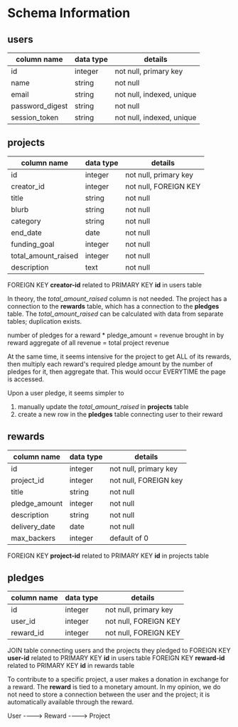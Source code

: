 # Schema Information

## users

| column name     | data type | details                   |
|-----------------|-----------|---------------------------|
| id              | integer   | not null, primary key     |
| name            | string    | not null                  |
| email           | string    | not null, indexed, unique |
| password_digest | string    | not null                  |
| session_token   | string    | not null, indexed, unique |

## projects

| column name         | data type | details               |
|---------------------|-----------|-----------------------|
| id                  | integer   | not null, primary key |
| creator_id          | integer   | not null, FOREIGN KEY |
| title               | string    | not null              |
| blurb               | string    | not null              |
| category            | string    | not null              |
| end_date            | date      | not null              |
| funding_goal        | integer   | not null              |
| total_amount_raised | integer   | not null              |
| description         | text      | not null              |

FOREIGN KEY **creator-id** related to PRIMARY KEY **id** in users table

In theory, the *total_amount_raised* column is not needed.
The project has a connection to the **rewards** table,
which has a connection to the **pledges** table. The
*total_amount_raised* can be calculated with data from
separate tables; duplication exists.

number of pledges for a reward * pledge_amount = revenue brought in by reward
aggregate of all revenue = total project revenue

At the same time, it seems intensive for the project to get ALL
of its rewards, then multiply each reward's required pledge amount by
the number of pledges for it, then aggregate that. This would occur
EVERYTIME the page is accessed.

Upon a user pledge, it seems simpler to
1) manually update the *total_amount_raised* in **projects** table
2) create a new row in the **pledges** table connecting user to their reward

## rewards

| column name   | data type | details               |
|---------------|-----------|-----------------------|
| id            | integer   | not null, primary key |
| project_id    | integer   | not null, FOREIGN key |
| title         | string    | not null              |
| pledge_amount | integer   | not null              |
| description   | string    | not null              |
| delivery_date | date      | not null              |
| max_backers   | integer   | default of 0          |

FOREIGN KEY **project-id** related to PRIMARY KEY **id** in projects table

## pledges

| column name | data type | details               |
|-------------|-----------|-----------------------|
| id          | integer   | not null, primary key |
| user_id     | integer   | not null, FOREIGN KEY |
| reward_id   | integer   | not null, FOREIGN KEY |

JOIN table connecting users and the projects they pledged to
FOREIGN KEY **user-id** related to PRIMARY KEY **id** in users table
FOREIGN KEY **reward-id** related to PRIMARY KEY **id** in rewards table

To contribute to a specific project, a user makes a donation
in exchange for a reward. The **reward** is tied to a monetary
amount. In my opinion, we do not need to store a connection between the user
and the project; it is automatically available through the reward.

User ---->  Reward ----> Project
